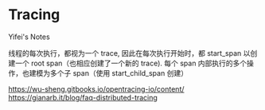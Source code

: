 # Tracing


<!--
ID: 16ef4c08-92f2-4dec-bb6a-2cd6461e6c87
Status: draft
Date: 2018-06-22T04:37:00
Modified: 2020-05-16T11:09:09
wp_id: 588
-->


Yifei's Notes

线程的每次执行，都视为一个 trace, 因此在每次执行开始时，都 start_span 以创建一个 root span（也相应创建了一个新的 trace). 每个 span 内部执行的多个操作，也建模为多个子 span（使用 start_child_span 创建）

https://wu-sheng.gitbooks.io/opentracing-io/content/
https://gianarb.it/blog/faq-distributed-tracing